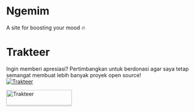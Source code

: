 # Ngemim

A site for boosting your mood 🔥

# Trakteer
Ingin memberi apresiasi? Pertimbangkan untuk berdonasi agar saya tetap semangat membuat lebih banyak proyek open source!  
[![Trakteer](http://www.simpleimageresizer.com/_uploads/photos/5024883a/Trakteer_new_badge_x41.png)](https://trakteer.id/harysuryanto)  

<a href="https://trakteer.id/harysuryanto" target="_blank">
  <img src="http://www.simpleimageresizer.com/_uploads/photos/5024883a/Trakteer_new_badge_x41.png" alt="Trakteer" style="height: 41px !important;width: 174px !important;box-shadow: 0px 3px 2px 0px rgba(190, 190, 190, 0.5) !important;-webkit-box-shadow: 0px 3px 2px 0px rgba(190, 190, 190, 0.5) !important;" />
</a>
